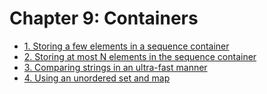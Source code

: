 # Chapter 9: Containers

- [1. Storing a few elements in a sequence container](recipe_01/README.md)
- [2. Storing at most N elements in the sequence container](recipe_02/README.md)
- [3. Comparing strings in an ultra-fast manner](recipe_03/README.md)
- [4. Using an unordered set and map](recipe_04/README.md)



